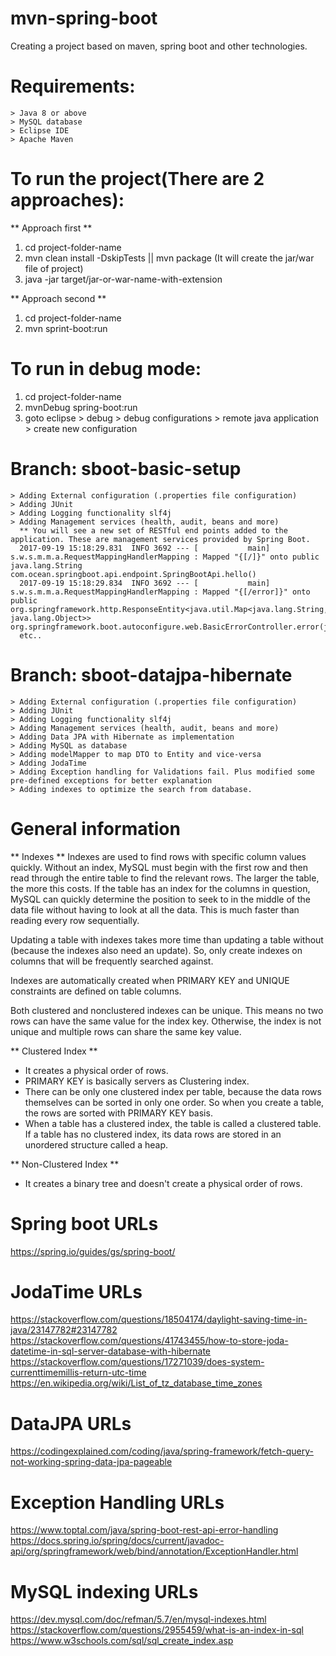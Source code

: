 # mvn-spring-boot
  Creating a project based on maven, spring boot and other technologies.

# Requirements:
   	> Java 8 or above
	> MySQL database
	> Eclipse IDE
	> Apache Maven

# To run the project(There are 2 approaches):
   ** Approach first **
   1. cd project-folder-name
   2. mvn clean install -DskipTests   || mvn package	(It will create the jar/war file of project)
   3. java -jar target/jar-or-war-name-with-extension
    	
   ** Approach second **
   1. cd project-folder-name
   2. mvn sprint-boot:run
   
# To run in debug mode:
   1. cd project-folder-name
   2. mvnDebug spring-boot:run
   3. goto eclipse > debug > debug configurations > remote java application > create new configuration

# Branch: sboot-basic-setup
   	> Adding External configuration (.properties file configuration)
   	> Adding JUnit
   	> Adding Logging functionality slf4j
   	> Adding Management services (health, audit, beans and more)
	  ** You will see a new set of RESTful end points added to the application. These are management services provided by Spring Boot.
	  2017-09-19 15:18:29.831  INFO 3692 --- [           main] s.w.s.m.m.a.RequestMappingHandlerMapping : Mapped "{[/]}" onto public java.lang.String com.ocean.springboot.api.endpoint.SpringBootApi.hello()
	  2017-09-19 15:18:29.834  INFO 3692 --- [           main] s.w.s.m.m.a.RequestMappingHandlerMapping : Mapped "{[/error]}" onto public org.springframework.http.ResponseEntity<java.util.Map<java.lang.String, java.lang.Object>> org.springframework.boot.autoconfigure.web.BasicErrorController.error(javax.servlet.http.HttpServletRequest)
	  etc..

# Branch: sboot-datajpa-hibernate
   	> Adding External configuration (.properties file configuration)
   	> Adding JUnit
   	> Adding Logging functionality slf4j
	> Adding Management services (health, audit, beans and more)
	> Adding Data JPA with Hibernate as implementation
	> Adding MySQL as database
	> Adding modelMapper to map DTO to Entity and vice-versa
	> Adding JodaTime
	> Adding Exception handling for Validations fail. Plus modified some pre-defined exceptions for better explanation
	> Adding indexes to optimize the search from database.

# General information

** Indexes **
Indexes are used to find rows with specific column values quickly. Without an index, MySQL must begin with the first row and then read through the entire table to find the relevant rows. 
The larger the table, the more this costs. If the table has an index for the columns in question, MySQL can quickly determine the position to seek to in the middle of the data file without 
having to look at all the data. This is much faster than reading every row sequentially.

Updating a table with indexes takes more time than updating a table without (because the indexes also need an update). So, only create indexes on columns that will be frequently searched against.

Indexes are automatically created when PRIMARY KEY and UNIQUE constraints are defined on table columns.

Both clustered and nonclustered indexes can be unique. This means no two rows can have the same value for the index key. Otherwise, the index is not unique and multiple rows can share the same key value.

** Clustered Index **

* It creates a physical order of rows.
* PRIMARY KEY is basically servers as Clustering index.
* There can be only one clustered index per table, because the data rows themselves can be sorted in only one order. So when you create a table, the rows are sorted with PRIMARY KEY basis.
* When a table has a clustered index, the table is called a clustered table. If a table has no clustered index, its data rows are stored in an unordered structure called a heap.

** Non-Clustered Index **

* It creates a binary tree and doesn't create a physical order of rows.

# Spring boot URLs
https://spring.io/guides/gs/spring-boot/

# JodaTime URLs
https://stackoverflow.com/questions/18504174/daylight-saving-time-in-java/23147782#23147782
https://stackoverflow.com/questions/41743455/how-to-store-joda-datetime-in-sql-server-database-with-hibernate
https://stackoverflow.com/questions/17271039/does-system-currenttimemillis-return-utc-time
https://en.wikipedia.org/wiki/List_of_tz_database_time_zones

# DataJPA URLs
https://codingexplained.com/coding/java/spring-framework/fetch-query-not-working-spring-data-jpa-pageable

# Exception Handling URLs
https://www.toptal.com/java/spring-boot-rest-api-error-handling
https://docs.spring.io/spring/docs/current/javadoc-api/org/springframework/web/bind/annotation/ExceptionHandler.html

# MySQL indexing URLs
https://dev.mysql.com/doc/refman/5.7/en/mysql-indexes.html
https://stackoverflow.com/questions/2955459/what-is-an-index-in-sql
https://www.w3schools.com/sql/sql_create_index.asp